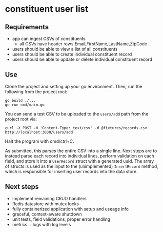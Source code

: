 # constituent user list

## Requirements

- app can ingest CSVs of constituents
  - all CSVs have header rows Email,FirstName,LastName,ZipCode
- users should be able to view a list of all constituents
- users should be able to create individual constituent record
- users should be able to update or delete individual constituent record

## Use

Clone the project and setting up your go environment. Then, run the following from the project root:

```
go build ./...
go run cmd/main.go
```

You can send a test CSV to be uploaded to the `users/add` path from the project root via:

```
curl -X POST -H 'Content-Type: text/csv' -d @fixtures/records.csv http://localhost:3000/users/add
```

Halt the program with cmd/ctrl+C.

As submitted, this parses the entire CSV into a single line. Next steps are to instead parse each record into individual lines, perform validation on each field, and store it into a `UserRecord` struct with a generated uuid. The array of structs is used as the input to the (unimplemented) `InsertRecord` method, which is responsible for inserting user records into the data store.

## Next steps

- implement remaining CRUD handlers
- Redis datastore with mutex locks
- fully containerized application with setup and useage info
- graceful, context-aware shutdown
- unit tests, field validations, proper error handling
- metrics + logs with log levels
